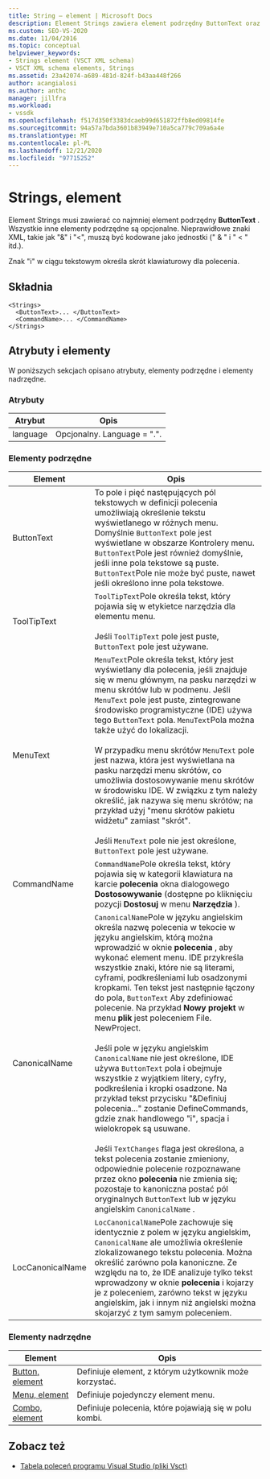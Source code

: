 ```yaml
---
title: String — element | Microsoft Docs
description: Element Strings zawiera element podrzędny ButtonText oraz inne opcjonalne elementy podrzędne. Znak "i" w ciągu tekstowym określa skrót klawiaturowy.
ms.custom: SEO-VS-2020
ms.date: 11/04/2016
ms.topic: conceptual
helpviewer_keywords:
- Strings element (VSCT XML schema)
- VSCT XML schema elements, Strings
ms.assetid: 23a42074-a689-481d-824f-b43aa448f266
author: acangialosi
ms.author: anthc
manager: jillfra
ms.workload:
- vssdk
ms.openlocfilehash: f517d350f3383dcaeb99d651872ffb8ed09814fe
ms.sourcegitcommit: 94a57a7bda3601b83949e710a5ca779c709a6a4e
ms.translationtype: MT
ms.contentlocale: pl-PL
ms.lasthandoff: 12/21/2020
ms.locfileid: "97715252"
---
```

# <a name="strings-element"></a>Strings, element
Element Strings musi zawierać co najmniej element podrzędny **ButtonText** . Wszystkie inne elementy podrzędne są opcjonalne. Nieprawidłowe znaki XML, takie jak "&" i "<", muszą być kodowane jako jednostki (" &amp; " i " &lt; " itd.).

 Znak "i" w ciągu tekstowym określa skrót klawiaturowy dla polecenia.

## <a name="syntax"></a>Składnia

```
<Strings>
  <ButtonText>... </ButtonText>
  <CommandName>... </CommandName>
</Strings>
```

## <a name="attributes-and-elements"></a>Atrybuty i elementy
 W poniższych sekcjach opisano atrybuty, elementy podrzędne i elementy nadrzędne.

### <a name="attributes"></a>Atrybuty

|Atrybut|Opis|
|---------------|-----------------|
|language|Opcjonalny. Language = ".".|

### <a name="child-elements"></a>Elementy podrzędne

|Element|Opis|
|-------------|-----------------|
|ButtonText|To pole i pięć następujących pól tekstowych w definicji polecenia umożliwiają określenie tekstu wyświetlanego w różnych menu. Domyślnie `ButtonText` pole jest wyświetlane w obszarze Kontrolery menu. `ButtonText`Pole jest również domyślnie, jeśli inne pola tekstowe są puste. `ButtonText`Pole nie może być puste, nawet jeśli określono inne pola tekstowe.|
|ToolTipText|`ToolTipText`Pole określa tekst, który pojawia się w etykietce narzędzia dla elementu menu.<br /><br /> Jeśli `ToolTipText` pole jest puste, `ButtonText` pole jest używane.|
|MenuText|`MenuText`Pole określa tekst, który jest wyświetlany dla polecenia, jeśli znajduje się w menu głównym, na pasku narzędzi w menu skrótów lub w podmenu. Jeśli `MenuText` pole jest puste, zintegrowane środowisko programistyczne (IDE) używa tego `ButtonText` pola. `MenuText`Pola można także użyć do lokalizacji.<br /><br /> W przypadku menu skrótów `MenuText` pole jest nazwa, która jest wyświetlana na pasku narzędzi menu skrótów, co umożliwia dostosowywanie menu skrótów w środowisku IDE. W związku z tym należy określić, jak nazywa się menu skrótów; na przykład użyj "menu skrótów pakietu widżetu" zamiast "skrót".<br /><br /> Jeśli `MenuText` pole nie jest określone, `ButtonText` pole jest używane.|
|CommandName|`CommandName`Pole określa tekst, który pojawia się w kategorii klawiatura na karcie **polecenia** okna dialogowego **Dostosowywanie** (dostępne po kliknięciu pozycji **Dostosuj** w menu **Narzędzia** ).|
|CanonicalName|`CanonicalName`Pole w języku angielskim określa nazwę polecenia w tekocie w języku angielskim, którą można wprowadzić w oknie **polecenia** , aby wykonać element menu. IDE przykreśla wszystkie znaki, które nie są literami, cyframi, podkreśleniami lub osadzonymi kropkami. Ten tekst jest następnie łączony do pola, `ButtonText` Aby zdefiniować polecenie. Na przykład **Nowy projekt** w menu **plik** jest poleceniem File. NewProject.<br /><br /> Jeśli pole w języku angielskim `CanonicalName` nie jest określone, IDE używa `ButtonText` pola i obejmuje wszystkie z wyjątkiem litery, cyfry, podkreślenia i kropki osadzone. Na przykład tekst przycisku "&Definiuj polecenia..." zostanie DefineCommands, gdzie znak handlowego "i", spacja i wielokropek są usuwane.<br /><br /> Jeśli `TextChanges` flaga jest określona, a tekst polecenia zostanie zmieniony, odpowiednie polecenie rozpoznawane przez okno **polecenia** nie zmienia się; pozostaje to kanoniczna postać pól oryginalnych `ButtonText` lub w języku angielskim `CanonicalName` .|
|LocCanonicalName|`LocCanonicalName`Pole zachowuje się identycznie z polem w języku angielskim, `CanonicalName` ale umożliwia określenie zlokalizowanego tekstu polecenia. Można określić zarówno pola kanoniczne. Ze względu na to, że IDE analizuje tylko tekst wprowadzony w oknie **polecenia** i kojarzy je z poleceniem, zarówno tekst w języku angielskim, jak i innym niż angielski można skojarzyć z tym samym poleceniem.|

### <a name="parent-elements"></a>Elementy nadrzędne

|Element|Opis|
|-------------|-----------------|
|[Button, element](../extensibility/button-element.md)|Definiuje element, z którym użytkownik może korzystać.|
|[Menu, element](../extensibility/menu-element.md)|Definiuje pojedynczy element menu.|
|[Combo, element](../extensibility/combo-element.md)|Definiuje polecenia, które pojawiają się w polu kombi.|

## <a name="see-also"></a>Zobacz też
- [Tabela poleceń programu Visual Studio (pliki Vsct)](../extensibility/internals/visual-studio-command-table-dot-vsct-files.md)
